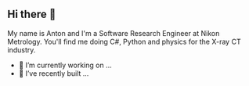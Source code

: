 ## Hi there 👋

My name is Anton and I'm a Software Research Engineer at Nikon Metrology. You'll find me doing C#, Python and physics for the X-ray CT industry.

- 🔭 I’m currently working on ...
- 🌱 I’ve recently built ...
<!--
**anton-charman/anton-charman** is a ✨ _special_ ✨ repository because its `README.md` (this file) appears on your GitHub profile.

Here are some ideas to get you started:

- 🔭 I’m currently working on ...
- 🌱 I’m currently learning ...
- 👯 I’m looking to collaborate on ...
- 🤔 I’m looking for help with ...
- 💬 Ask me about ...
- 📫 How to reach me: ...
- 😄 Pronouns: ...
- ⚡ Fun fact: ...
-->
